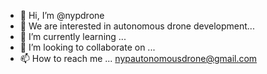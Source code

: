 - 👋 Hi, I’m @nypdrone
- 👀 We are interested in autonomous drone development...
- 🌱 I’m currently learning ...
- 💞️ I’m looking to collaborate on ...
- 📫 How to reach me ... nypautonomousdrone@gmail.com

<!---
nypdrone/nypdrone is a ✨ special ✨ repository because its `README.md` (this file) appears on your GitHub profile.
You can click the Preview link to take a look at your changes.
--->
